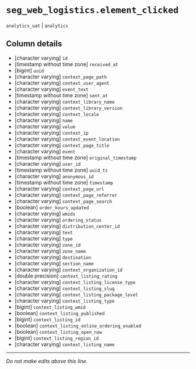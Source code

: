 # `seg_web_logistics.element_clicked`
`analytics_uat` | `analytics`

## Column details
* [character varying] `id`
* [timestamp without time zone] `received_at`
* [bigint]    `uuid`
* [character varying] `context_page_path`
* [character varying] `context_user_agent`
* [character varying] `event_text`
* [timestamp without time zone] `sent_at`
* [character varying] `context_library_name`
* [character varying] `context_library_version`
* [character varying] `context_locale`
* [character varying] `name`
* [character varying] `value`
* [character varying] `context_ip`
* [character varying] `context_event_location`
* [character varying] `context_page_title`
* [character varying] `event`
* [timestamp without time zone] `original_timestamp`
* [character varying] `user_id`
* [timestamp without time zone] `uuid_ts`
* [character varying] `anonymous_id`
* [timestamp without time zone] `timestamp`
* [character varying] `context_page_url`
* [character varying] `context_page_referrer`
* [character varying] `context_page_search`
* [boolean]   `order_hours_updated`
* [character varying] `wmids`
* [character varying] `ordering_status`
* [character varying] `distribution_center_id`
* [character varying] `text`
* [character varying] `type`
* [character varying] `zone_id`
* [character varying] `zone_name`
* [character varying] `destination`
* [character varying] `section_name`
* [character varying] `context_organization_id`
* [double precision] `context_listing_rating`
* [character varying] `context_listing_license_type`
* [character varying] `context_listing_slug`
* [character varying] `context_listing_package_level`
* [character varying] `context_listing_type`
* [bigint]    `context_listing_wmid`
* [boolean]   `context_listing_published`
* [bigint]    `context_listing_id`
* [boolean]   `context_listing_online_ordering_enabled`
* [boolean]   `context_listing_open_now`
* [bigint]    `context_listing_region_id`
* [character varying] `context_listing_name`

-------------------------------------------------------------------------------
*Do not make edits above this line.*

